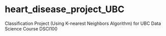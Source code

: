 # heart_disease_project_UBC
Classification Project (Using K-nearest Neighbors Algorithm) for UBC Data Science Course DSCI100
